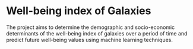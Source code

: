 # Well-being index of Galaxies
 The project aims to determine the demographic and socio-economic determinants of the well-being index of galaxies over a period of time and predict future well-being values using machine learning techniques.
